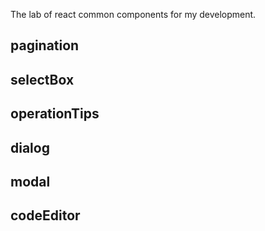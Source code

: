 The lab of react common components for my development.

## pagination

## selectBox

## operationTips

## dialog

## modal

## codeEditor
